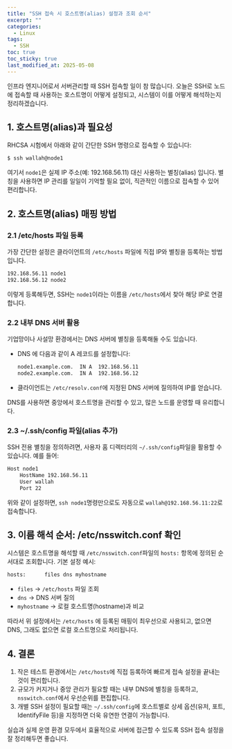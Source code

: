 ```yaml
---
title: "SSH 접속 시 호스트명(alias) 설정과 조회 순서"
excerpt: ""
categories:
  - Linux
tags:
  - SSH
toc: true
toc_sticky: true
last_modified_at: 2025-05-08
---
```


인프라 엔지니어로서 서버관리할 때 SSH 접속할 일이 참 많습니다. 오늘은 SSH로 노드에 접속할 때 사용하는 호스트명이 어떻게 설정되고, 시스템이 이를 어떻게 해석하는지 정리하겠습니다.

## 1. 호스트명(alias)과 필요성

RHCSA 시험에서 아래와 같이 간단한 SSH 명령으로 접속할 수 있습니다:

```bash
$ ssh wallah@node1
```

여기서 `node1`은 실제 IP 주소(예: 192.168.56.11) 대신 사용하는 별칭(alias) 입니다. 별칭을 사용하면 IP 관리를 일일이 기억할 필요 없이, 직관적인 이름으로 접속할 수 있어 편리합니다.

## 2. 호스트명(alias) 매핑 방법

### 2.1 /etc/hosts 파일 등록

가장 간단한 설정은 클라이언트의 `/etc/hosts` 파일에 직접 IP와 별칭을 등록하는 방법입니다.

```bash
192.168.56.11 node1
192.168.56.12 node2
```

이렇게 등록해두면, SSH는 `node1`이라는 이름을 `/etc/hosts`에서 찾아 해당 IP로 연결합니다.

### 2.2 내부 DNS 서버 활용

기업망이나 사설망 환경에서는 DNS 서버에 별칭을 등록해둘 수도 있습니다.

- DNS 에 다음과 같이 A 레코드를 설정합니다:
  ```bash
  node1.example.com.  IN A  192.168.56.11
  node2.example.com.  IN A  192.168.56.12
  ```
- 클라이언트는 `/etc/resolv.conf`에 지정된 DNS 서버에 질의하여 IP를 얻습니다.

DNS를 사용하면 중앙에서 호스트명을 관리할 수 있고, 많은 노드를 운영할 때 유리합니다.

### 2.3 ~/.ssh/config 파일(alias 추가)

SSH 전용 별칭을 정의하려면, 사용자 홈 디렉터리의 `~/.ssh/config`파일을 활용할 수 있습니다. 예를 들어:

```bash
Host node1
    HostName 192.168.56.11
    User wallah
    Port 22
```

위와 같이 설정하면, `ssh node1`명령만으로도 자동으로 `wallah@192.168.56.11:22`로 접속합니다.

## 3. 이름 해석 순서: /etc/nsswitch.conf 확인

시스템은 호스트명을 해석할 때 `/etc/nsswitch.conf`파일의 `hosts:` 항목에 정의된 순서대로 조회합니다. 기본 설정 예시:

```bash
hosts:      files dns myhostname
```

- `files` -> `/etc/hosts` 파일 조회
- `dns` -> DNS 서버 질의
- `myhostname` -> 로컬 호스트명(hostname)과 비교

따라서 위 설정에서는 `/etc/hosts` 에 등록된 매핑이 최우선으로 사용되고, 없으면 DNS, 그래도 없으면 로컬 호스트명으로 처리됩니다.

## 4. 결론

1. 작은 테스트 환경에서는 `/etc/hosts`에 직접 등록하여 빠르게 접속 설정을 끝내는 것이 편리합니다.
2. 규모가 커지거나 중앙 관리가 필요할 때는 내부 DNS에 별칭을 등록하고, `nsswitch.conf`에서 우선순위를 편집합니다.
3. 개별 SSH 설정이 필요할 때는 `~/.ssh/config`에 호스트별로 상세 옵션(유저, 포트, IdentifyFile 등)을 지정하면 더욱 유연한 연결이 가능합니다.

실습과 실제 운영 환경 모두에서 효율적으로 서버에 접근할 수 있도록 SSH 접속 설정을 잘 정리해두면 좋습니다.